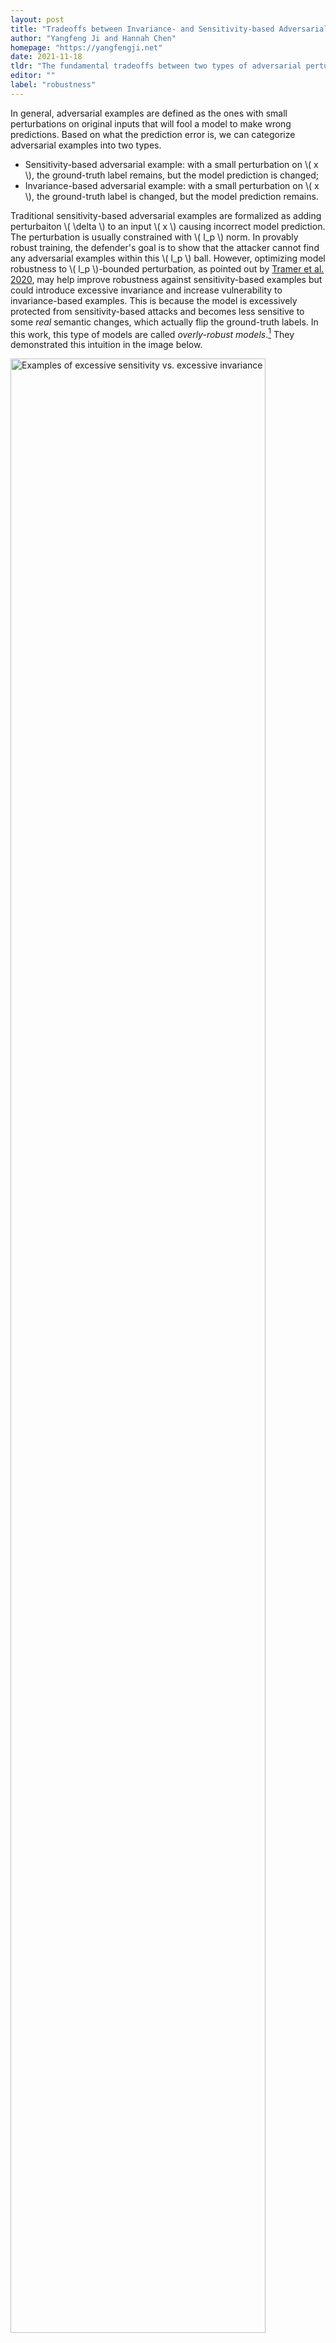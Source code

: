 ```yaml
---
layout: post
title: "Tradeoffs between Invariance- and Sensitivity-based Adversarial Perturbations"
author: "Yangfeng Ji and Hannah Chen"
homepage: "https://yangfengji.net"
date: 2021-11-18
tldr: "The fundamental tradeoffs between two types of adversarial perturbations and the underlying explanations."
editor: ""
label: "robustness"
---
```



In general, adversarial examples are defined as the ones with small perturbations on original inputs that will fool a model to make wrong predictions. Based on what the prediction error is, we can categorize adversarial examples into two types.

- Sensitivity-based adversarial example: with a small perturbation on \\( x \\), the ground-truth label remains, but the model prediction is changed;
- Invariance-based adversarial example: with a small perturbation on \\( x \\), the ground-truth label is changed, but the model prediction remains.


Traditional sensitivity-based adversarial examples are formalized as adding perturbaiton \\( \delta \\) to an input \\( x \\) causing incorrect model prediction. 
The perturbation is usually constrained with \\( l_p \\) norm. In provably robust training, the defender's goal is to show that the attacker cannot find any adversarial examples within this \\( l_p \\) ball. 
However, optimizing model robustness to \\( l_p \\)-bounded perturbation, as pointed out by [Tramer et al. 2020](https://arxiv.org/pdf/2002.04599.pdf), may help improve robustness against sensitivity-based examples but could introduce excessive invariance and increase vulnerability to invariance-based examples. 
This is because the model is excessively protected from sensitivity-based attacks and becomes less sensitive to some *real* semantic changes, which actually flip the ground-truth labels. 
In this work, this type of models are called *overly-robust models*.[^fn1] They demonstrated this intuition in the image below.

<img src="{{ site.url }}/figures/tramer2020fundamental-figure-1.png" alt="Examples of excessive sensitivity vs. excessive invariance" style="width:90%;"/>

The key concept in [Tramer et al. 2020](https://arxiv.org/pdf/2002.04599.pdf) for understanding this fundamental tradeoff is the **distance-oracle misalignment**. 
In general, the misalignment is defined over three example: \\( \{x,x_1,x_2\} \\), if their ground-truth labels have the relations: \\( \mathcal{O}(x)=\mathcal{O}(x_1) \\) and \\( \mathcal{O}(x)\not=\mathcal{O}(x_2) \\), then the misalignment means \\( \text{dist}(x,x_1) \geq \text{dist}(x, x_2) \\).[^fn2] 
In other words, although \\( x \\) and \\( x_1 \\) share the same label, but there exists an \\( x_2 \\) that is closer to \\( x \\) but with a different label. 
The examples of this misalignment is not difficult to find, at least, in image cases. 
In the following two examples, the first column is \\( x \\), the second column is \\( x_2 \\), and the third column is \\( x_1 \\). 
Although the examples in the second column do not have the same labels as the first/third clumns, but they are in the same \\( \ell_2 \\) ball.

<img src="{{ site.url }}/figures/tramer2020fundamental-figure-3.png" alt="Examples of distance-oracle misalignment" style="width:70%;"/>

Unfortunately, this misalignment is not an easy issue to solve. As indicated by *Lemma 4* in their paper, finding an oracle-aligned distance function \\( \text{dist}(\cdot) \\) is equally challenging as finding the oracle \\( \mathcal{O} \\). 

In section 5 of [Tramer et al. 2020](https://arxiv.org/pdf/2002.04599.pdf), it further explains the underlying reasons of getting an overly-robust model in adversarial training:
> the ability to fit an overly robust model thus relies on the training data not being fully representative of the space to which the oracle assigns labels. 

Furthermore, the fact that these models can generalize means 
> there must exist overly-robust and predictive features in the data --- that are not aligned with human perception. 

A better way to understand these two statements is to put them together: for a non-representative dataset, there exist some features that are not semantically related to the task but can still make predictions. As long as these features are in the examples, it is possible to flip the semantic meaning of examples but keep the model predictions unchanged.

***

[^fn1]: We am not sure whether this is a good naming, but we will keep it in this post.

[^fn2]: Whether the edge case \\( \text{dist}(x,x_1) = \text{dist}(x, x_2) \\) can be considered as a misalignment is not explicitly discussed in  [Tramer et al. 2020](https://arxiv.org/pdf/2002.04599.pdf)
